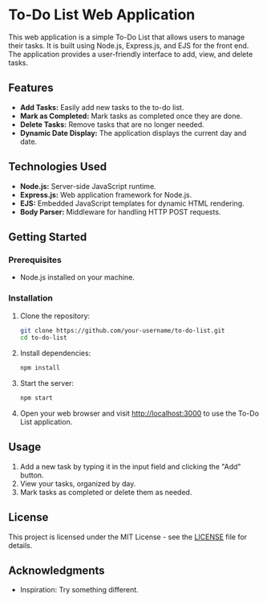 # To-Do List Web Application

This web application is a simple To-Do List that allows users to manage their tasks. It is built using Node.js, Express.js, and EJS for the front end. The application provides a user-friendly interface to add, view, and delete tasks.

## Features

- **Add Tasks:** Easily add new tasks to the to-do list.
- **Mark as Completed:** Mark tasks as completed once they are done.
- **Delete Tasks:** Remove tasks that are no longer needed.
- **Dynamic Date Display:** The application displays the current day and date.

## Technologies Used

- **Node.js:** Server-side JavaScript runtime.
- **Express.js:** Web application framework for Node.js.
- **EJS:** Embedded JavaScript templates for dynamic HTML rendering.
- **Body Parser:** Middleware for handling HTTP POST requests.

## Getting Started

### Prerequisites

- Node.js installed on your machine.

### Installation

1. Clone the repository:

   ```bash
   git clone https://github.com/your-username/to-do-list.git
   cd to-do-list
   ```

2. Install dependencies:

   ```bash
   npm install
   ```

3. Start the server:

   ```bash
   npm start
   ```

4. Open your web browser and visit [http://localhost:3000](http://localhost:3000) to use the To-Do List application.

## Usage

1. Add a new task by typing it in the input field and clicking the "Add" button.
2. View your tasks, organized by day.
3. Mark tasks as completed or delete them as needed.

## License

This project is licensed under the MIT License - see the [LICENSE](LICENSE) file for details.

## Acknowledgments

- Inspiration: Try something different.
